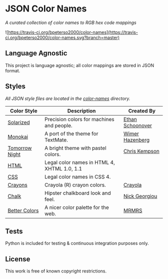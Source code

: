 JSON Color Names
================

_A curated collection of color names to RGB hex code mappings_

![https://travis-ci.org/bpeterso2000/color-names](https://travis-ci.org/bpeterso2000/color-names.svg?branch=master)


Language Agnostic
-----------------
This project is language agnostic; all color mappings are stored in
JSON format.

Styles
------
*All JSON style files are located in the [color-names](https://github.com/bpeterso2000/color-names/tree/master/color-names) directory.*

| Color Style                              | Description                              | Created By                               |
| ---------------------------------------- | ---------------------------------------- | ---------------------------------------- |
| [Solarized](http://ethanschoonover.com/solarized) | Precision colors for machines and people. | [Ethan Schoonover](http://ethanschoonover.com/) |
| [Monokai](https://github.com/tomasr/molokai) | A port of the theme for TextMate.        | [Wimer Hazenberg](https://www.monokai.nl/) |
| [Tomorrow Night](https://github.com/chriskempson/tomorrow-theme) | A bright theme with pastel colors.       | [Chris Kempson](https://github.com/chriskempson) |
| [HTML](https://www.webstandards.org/learn/reference/charts/color_names/) | Legal color names in HTML 4, XHTML 1.0, 1.1 |                                          |
| [CSS](https://www.w3.org/TR/css-color-4/#named-colors)                     | Legal color names in CSS 4.              |                                          |
| [Crayons](http://www.crayola.com/explore-colors) | Crayola (R) crayon colors.               | [Crayola](http://www.crayola.com/)       |
| [Chalk](https://designpieces.com/2014/02/chalkboard-look-and-feel/) | Hipster chalkboard look and feel.        | [Nick Georgiou](https://designpieces.com/author/nick/) |
| [Better Colors](http://clrs.cc/)         | A nicer color palette for the web.       | [MRMRS](http://mrmrs.cc/)                |


Tests
-----
Python is included for testing & continuous integration purposes only.

License
-------
This work is free of known copyright restrictions.

